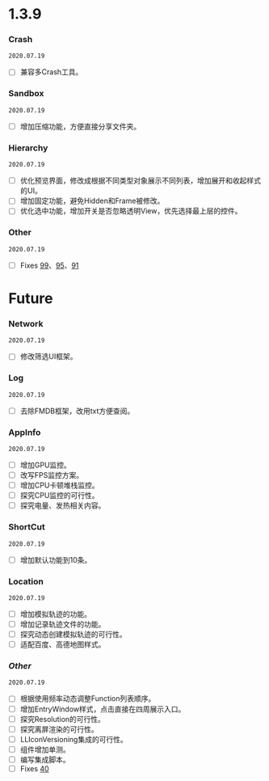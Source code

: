 # 1.3.9

### **Crash**

`2020.07.19`
* [ ] 兼容多Crash工具。

### **Sandbox**

`2020.07.19`
* [ ] 增加压缩功能，方便直接分享文件夹。

### **Hierarchy**

`2020.07.19`
* [ ] 优化预览界面，修改成根据不同类型对象展示不同列表，增加展开和收起样式的UI。
* [ ] 增加固定功能，避免Hidden和Frame被修改。
* [ ] 优化选中功能，增加开关是否忽略透明View，优先选择最上层的控件。

### **Other**

`2020.07.19`
* [ ] Fixes [99](https://github.com/HDB-Li/LLDebugTool/issues/99)、[95](https://github.com/HDB-Li/LLDebugTool/issues/95)、[91](https://github.com/HDB-Li/LLDebugTool/issues/91)


# Future

### **Network**

`2020.07.19`
* [ ] 修改筛选UI框架。

### **Log**

`2020.07.19`
* [ ] 去除FMDB框架，改用txt方便查阅。

### **AppInfo**

`2020.07.19`
* [ ] 增加GPU监控。
* [ ] 改写FPS监控方案。
* [ ] 增加CPU卡顿堆栈监控。
* [ ] 探究CPU监控的可行性。
* [ ] 探究电量、发热相关内容。

### **ShortCut**

`2020.07.19`
* [ ] 增加默认功能到10条。

### **Location**

`2020.07.19`
* [ ] 增加模拟轨迹的功能。
* [ ] 增加记录轨迹文件的功能。
* [ ] 探究动态创建模拟轨迹的可行性。
* [ ] 适配百度、高德地图样式。

### *Other*

`2020.07.19`
* [ ] 根据使用频率动态调整Function列表顺序。
* [ ] 增加EntryWindow样式，点击直接在四周展示入口。
* [ ] 探究Resolution的可行性。
* [ ] 探究离屏渲染的可行性。
* [ ] LLIconVersioning集成的可行性。
* [ ] 组件增加单测。
* [ ] 编写集成脚本。
* [ ] Fixes [40](https://github.com/HDB-Li/LLDebugTool/issues/49)